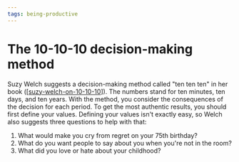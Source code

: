 ```yaml
---
tags: being-productive
---
```


# The 10-10-10 decision-making method

Suzy Welch suggests a decision-making method called "ten ten ten" in her book ([[suzy-welch-on-10-10-10]]). The numbers stand for ten minutes, ten days, and ten years. With the method, you consider the consequences of the decision for each period. To get the most authentic results, you should first define your values. Defining your values isn't exactly easy, so Welch also suggests three questions to help with that:

1. What would make you cry from regret on your 75th birthday?
2. What do you want people to say about you when you're not in the room?
3. What did you love or hate about your childhood?

[//begin]: # "Autogenerated link references for markdown compatibility"
[suzy-welch-on-10-10-10]: ../bibliography/suzy-welch-on-10-10-10.md "Suzy Welch on 10-10-10"
[//end]: # "Autogenerated link references"